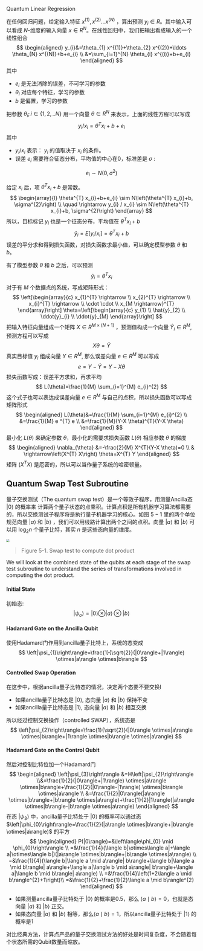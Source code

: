 Quantum Linear Regression



在任何回归问题，给定输入特征 $x^{(1)}, x^{(2)} \ldots x^{(N)}$ ，算出预测 $y_{i} \in R$。其中输入可以看成 $N$-维度的输入向量 $x \in R ^{N}$。在线性回归中，我们把输出看成输入的一个线性组合
$$
\begin{aligned}
y_{i}&=\theta_{1} x^{(1)}+\theta_{2} x^{(2)}+\ldots \theta_{N} x^{(N)}+b+e_{i} \\
&=\sum_{i=1}^{N} \theta_{i} x^{(i)}+b+e_{i}
\end{aligned}
$$
其中

- $e_{i}$ 是无法消除的误差，不可学习的参数
-  $\theta_{i}$ 对应每个特征，学习的参数
-  $b$ 是偏置，学习的参数

把参数 $\theta_{i} ; i \in\{1,2, . . N\}$ 用一个向量 $\theta \in R ^{N}$ 来表示，上面的线性方程可以写成
$$
y_{i} / x_{i}=\theta^{T} x_{i}+b+e_{i}
$$
其中

-  $y_{i} / x_{i}$ 表示： $y_{i}$ 的值取决于 $x_{i}$ 的条件。
- 误差 $e_{i}$ 需要符合征态分布，平均值的中心在0，标准差是 $\sigma$ :

$$
e_{i} \sim N\left(0, \sigma^{2}\right)
$$

给定 $x_{i}$ 后，项 $\theta^{T} x_{i}+b$ 是常数。
$$
\begin{array}{l}
\theta^{T} x_{i}+b+e_{i} \sim N\left(\theta^{T} x_{i}+b, \sigma^{2}\right) \\
\quad \rightarrow y_{i} / x_{i} \sim N\left(\theta^{T} x_{i}+b, \sigma^{2}\right)
\end{array}
$$
所以，目标标记 $y _{i}$ 也是一个征态分布，平均值在 $\theta^{T} x_{i}+b$ 
$$
\hat{y}_{i}= E \left[y_{i} / x_{i}\right]=\theta^{T} x_{i}+b
$$
误差的平分求和得到损失函数，对损失函数求最小值，可以确定模型参数 $\theta$ 和 $b$。

有了模型参数 $\theta$ 和 $b$ 之后，可以预测
$$
\hat{y}_{i}=\theta^{T} x_{i}
$$
对于有 $M$ 个数据点的系统，写成矩阵形式：
$$
\left[\begin{array}{c}
x_{1}^{T} \rightarrow \\
x_{2}^{T} \rightarrow \\
x_{i}^{T} \rightarrow \\
\cdot \cdot \\
x_{M \rightarrow}^{T}
\end{array}\right] \theta=\left[\begin{array}{c}
y_{1} \\
\hat{y}_{2} \\
\ddot{y}_{i} \\
\ddot{y}_{M}
\end{array}\right]
$$
把输入特征向量组成一个矩阵 $X \in R ^{M \times(N+1)}$ ，预测值构成一个向量 $\hat{Y}_{i} \in R ^{M}$, 预测方程可以写成
$$
X \theta=\hat{Y}
$$
真实目标值 $y_{i}$ 组成向量 $Y \in R ^{M}$, 那么误差向量 $e \in R ^{M}$ 可以写成
$$
e=Y-\hat{Y}=Y-X \theta
$$
损失函数写成：误差平方求和，再求平均
$$
L(\theta)=\frac{1}{M} \sum_{i=1}^{M} e_{i}^{2}
$$
这个式子也可以表达成误差向量 $e \in R ^{M}$ 与自己的点积，所以损失函数可以写成矩阵形式
$$
\begin{aligned}
L(\theta)&=\frac{1}{M} \sum_{i=1}^{M} e_{i}^{2} \\
&=\frac{1}{M} e ^{T} e \\
&=\frac{1}{M}(Y-X \theta)^{T}(Y-X \theta)
\end{aligned}
$$
最小化 $L(\theta)$ 来确定参数 $\theta$，最小化的需要求损失函数 $L(\theta)$ 相应参数  $\theta$ 的梯度
$$
\begin{aligned}
\nabla_{\theta} &=-\frac{2}{M} X^{T}(Y-X \theta)=0 \\
& \rightarrow\left(X^{T} X\right) \theta=X^{T} Y
\end{aligned}
$$
矩阵 $\left(X^{T} X\right)$ 是厄密的，所以可以当作量子系统的哈密顿量。

## Quantum Swap Test Subroutine

量子交换测试（The quantum swap test）是一个等效子程序，用测量Ancilla态 $|0\rangle$ 的概率来 计算两个量子状态的点乘积。计算点积是所有机器学习算法都需要的，所以交换测试子程序将是执行量子机器学习的核心。如图 $5-1$ 里的两个单位规范向量 $|a\rangle$ 和 $|b\rangle$ ，我们可以用线路计算出两个之间的点积。向量 $|a\rangle$ 和 $|b\rangle$ 可以用 $\log _{2} n$ 个量子比特，其实 $n$ 是这些态向量的维度。

<img src="https://jptanjing.oss-cn-beijing.aliyuncs.com/img/image-20210822014703553.png" style="zoom:50%;" />

> Figure 5-1. Swap test to compute dot product

We will look at the combined state of the qubits at each stage of the swap test subroutine to understand the series of transformations involved in computing the dot product.

#### Initial State

初始态:
$$
\left|\psi_{o}\right\rangle=|0\rangle \otimes|a\rangle \otimes|b\rangle
$$

#### Hadamard Gate on the Ancilla Qubit

使用Hadamard门作用到ancilla量子比特上，系统的态变成
$$
\left|\psi_{1}\right\rangle=\frac{1}{\sqrt{2}}(|0\rangle+|1\rangle) \otimes|a\rangle \otimes|b\rangle
$$

#### Controlled Swap Operation

在这步中，根据ancilla量子比特态的情况，决定两个态要不要交换I 

- 如果ancilla量子比特态是 $|0\rangle$, 态向量 $|a\rangle$ 和 $|b\rangle$ 保持不变
- 如果ancilla量子比特态是 $|1\rangle$, 态向量 $|a\rangle$ 和 $|b\rangle$ 相互交换

所以经过控制交换操作（controlled SWAP），系统态是
$$
\left|\psi_{2}\right\rangle=\frac{1}{\sqrt{2}}(|0\rangle \otimes|a\rangle \otimes|b\rangle+|1\rangle \otimes|b\rangle \otimes|a\rangle)
$$

#### Hadamard Gate on the Control Qubit

然后对控制比特位加一个Hadamard门
$$
\begin{aligned}
\left|\psi_{3}\right\rangle &=H\left|\psi_{2}\right\rangle
\\&=\frac{1}{2}(|0\rangle+|1\rangle) \otimes|a\rangle \otimes|b\rangle+\frac{1}{2}(|0\rangle-|1\rangle) \otimes|b\rangle \otimes|a\rangle \\
&=\frac{1}{2}|0\rangle(|a\rangle \otimes|b\rangle+|b\rangle \otimes|a\rangle)+\frac{1}{2}|1\rangle(|a\rangle \otimes|b\rangle-|b\rangle \otimes|a\rangle)
\end{aligned}
$$
在态 $\left|\psi_{3}\right\rangle$ 中，ancilla量子比特处于 $|0\rangle$ 的概率可以通过态 $\left|\phi_{0}\right\rangle=\frac{1}{2}(|a\rangle \otimes|b\rangle+|b\rangle \otimes|a\rangle)$ 的平方
$$
\begin{aligned}
P(|0\rangle)=&\left\langle\phi_{0} \mid \phi_{0}\right\rangle \\
=&\frac{1}{4}(\langle b|\otimes\langle a|+\langle a|\otimes\langle b|)(|a\rangle \otimes|b\rangle+|b\rangle \otimes|a\rangle) \\
=&\frac{1}{4}(\langle b|\langle a \mid a\rangle| b\rangle+\langle b|\langle a \mid b\rangle| a\rangle+\langle a|\langle b \mid a\rangle| b\rangle+\langle a|\langle b \mid b\rangle| a\rangle) \\
=&\frac{1}{4}\left(1+2\langle a \mid b\rangle^{2}+1\right)\\
=&\frac{1}{2}+\frac{1}{2}\langle a \mid b\rangle^{2}
\end{aligned}
$$

- 如果测量ancilla量子比特处于 $|0\rangle$ 的概率是0.5，那么 $\langle a \mid b\rangle=0$，也就是态向量 $|a\rangle$ 和 $|b\rangle$ 正交。
- 如果态向量 $|a\rangle$ 和 $|b\rangle$ 相等，那么$\langle a \mid b\rangle=1$，所以ancilla量子比特处于 $|1\rangle$ 的概率是1

对比经典方法，计算点产品的量子交换测试方法的好处是时间复杂度，不会随着每个状态所需的Qubit数量而缩放。